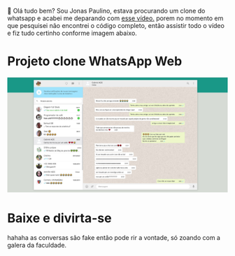 👋 Olá tudo bem? Sou Jonas Paulino, estava procurando um clone do whatsapp e acabei me deparando com  <a href="https://youtu.be/Sx_aINyYFm0">esse vídeo.</a> porem no momento em que pesquisei não encontrei o código completo, então assistir todo o vídeo e fiz tudo certinho conforme imagem abaixo.

<h1>Projeto clone WhatsApp Web</h1>
<img src="./images/apresentacao.jpg">

<br/>
<h1>Baixe e divirta-se</h1>
<p>hahaha as conversas são fake então pode rir a vontade, só zoando com a galera da faculdade.</p>

